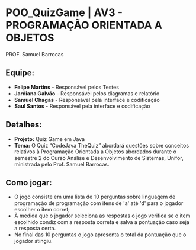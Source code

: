
# POO_QuizGame | AV3 - PROGRAMAÇÃO ORIENTADA A OBJETOS
PROF. Samuel Barrocas 

## Equipe:

- **Felipe Martins** - Responsável pelos Testes
- **Jardiana Galvão** - Responsável pelos diagramas e relatório
- **Samuel Chagas** - Responsável pela interface e codificação
- **Saul Santos** - Responsável pela interface e codificação

## Detalhes:
- **Projeto:** Quiz Game em Java
- **Tema:** O Quiz “CodeJava TheQuiz” abordará questões sobre conceitos relativos à Programação Orientada a Objetos abordados durante o semestre 2 do Curso Análise e Desenvolvimento de Sistemas, Unifor, ministrada pelo Prof. Samuel Barrocas.  

## Como jogar:
- O jogo consiste em uma lista de 10 perguntas sobre linguagem de programação de programação com itens de 'a' até 'd' para o jogador escolher o item corret;
- À medida que o jogador seleciona as respostas o jogo verifica se o item escolhido condiz com a resposta correta e salva a pontuação caso seja a resposta certa.
- No final das 10 perguntas o jogo apresenta o total da pontuação que o jogador atingiu.



  
